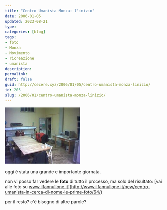 ```yaml
---
title: "Centro Umanista Monza: l'inizio"
date: 2006-01-05
updated: 2023-08-21
type: 
categories: [blog]
tags:
- foto
- Monza
- Movimento
- ricreazione
- umanista
description: 
permalink: 
draft: false
guid: http://cecere.xyz/2006/01/05/centro-umanista-monza-linizio/
id: 205
slug: /2006/01/centro-umanista-monza-linizio/
---
```

![](../../../assets/img/post/2006/centro_umanista_monza.jpg)

oggi è stata una grande e importante giornata.
  
non vi posso far vedere le **foto** di tutto il processo, ma solo del risultato: [vai alle foto su www.ilfannullone.it](http://www.ilfannullone.it/new/centro-umanista-in-cerca-di-nome-le-prime-foto/64/)

per il resto? c'è bisogno di altre parole?